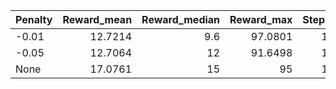 | Penalty   |   Reward_mean |   Reward_median |   Reward_max |   Steps_mean |   Steps_median |   FruitPerStep_mean |
|:----------|--------------:|----------------:|-------------:|-------------:|---------------:|--------------------:|
| -0.01     |       12.7214 |             9.6 |      97.0801 |      124.813 |             80 |              0.0605 |
| -0.05     |       12.7064 |            12   |      91.6498 |      113.137 |             71 |              0.0749 |
| None      |       17.0761 |            15   |      95      |      127.835 |             84 |              0.0647 |